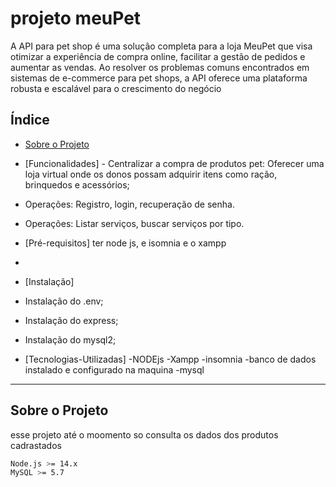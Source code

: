 # projeto meuPet

A API para pet shop é uma solução completa para a loja MeuPet que visa otimizar a experiência de compra online, facilitar a gestão de pedidos e aumentar as vendas. Ao resolver os problemas comuns encontrados em sistemas de e-commerce para pet shops, a API oferece uma plataforma robusta e escalável para o crescimento do negócio

## Índice

- [Sobre o Projeto](#sobre-o-projeto)

- [Funcionalidades] - Centralizar a compra de produtos pet: Oferecer uma loja virtual onde os donos possam adquirir itens como ração, brinquedos e acessórios;
- Operações: Registro, login, recuperação de senha.
- Operações: Listar serviços, buscar serviços por tipo.

- [Pré-requisitos]   ter node js, e isomnia e o xampp 

-
- [Instalação]
- Instalação do .env;
- Instalação do express;
- Instalação do mysql2;


- [Tecnologias-Utilizadas]
-NODEjs
-Xampp
-insomnia
-banco de dados instalado e configurado na maquina 
-mysql


---

## Sobre o Projeto

esse projeto até o moomento so consulta os dados dos produtos cadrastados 



```bash
Node.js >= 14.x
MySQL >= 5.7

